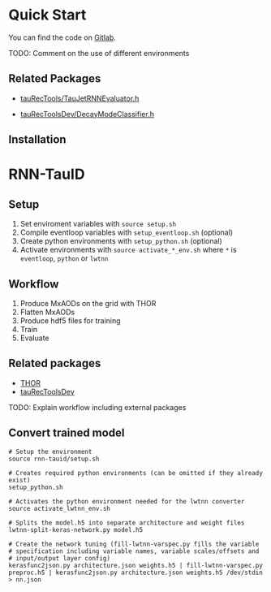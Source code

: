 # Quick Start

You can find the code on [Gitlab](https://gitlab.cern.ch/cdeutsch/rnn-tauid).

TODO: Comment on the use of different environments

## Related Packages

- [tauRecTools/TauJetRNNEvaluator.h](https://gitlab.cern.ch/atlas/athena/blob/21.0/Reconstruction/tauRecTools/tauRecTools/TauJetRNNEvaluator.h)

- [tauRecToolsDev/DecayModeClassifier.h](https://gitlab.cern.ch/cdeutsch/tauRecToolsDev/blob/decaymodeclf-implemenation/tauRecToolsDev/DecayModeClassifier.h)

## Installation

# RNN-TauID

## Setup

1. Set enviroment variables with `source setup.sh`
2. Compile eventloop variables with `setup_eventloop.sh` (optional)
3. Create python environments with `setup_python.sh` (optional)
4. Activate environments with `source activate_*_env.sh` where `*` is
   `eventloop`, `python` or `lwtnn`

## Workflow

1. Produce MxAODs on the grid with THOR
2. Flatten MxAODs
3. Produce hdf5 files for training
4. Train
5. Evaluate

## Related packages

- [THOR](https://gitlab.cern.ch/cdeutsch/THOR/tree/RNN-MC16A)
- [tauRecToolsDev](https://gitlab.cern.ch/cdeutsch/tauRecToolsDev/tree/RNN-MC16A)

TODO: Explain workflow including external packages

## Convert trained model

```
# Setup the environment
source rnn-tauid/setup.sh

# Creates required python environments (can be omitted if they already exist)
setup_python.sh

# Activates the python environment needed for the lwtnn converter
source activate_lwtnn_env.sh

# Splits the model.h5 into separate architecture and weight files
lwtnn-split-keras-network.py model.h5

# Create the network tuning (fill-lwtnn-varspec.py fills the variable
# specification including variable names, variable scales/offsets and
# input/output layer config)
kerasfunc2json.py architecture.json weights.h5 | fill-lwtnn-varspec.py preproc.h5 | kerasfunc2json.py architecture.json weights.h5 /dev/stdin > nn.json
```
